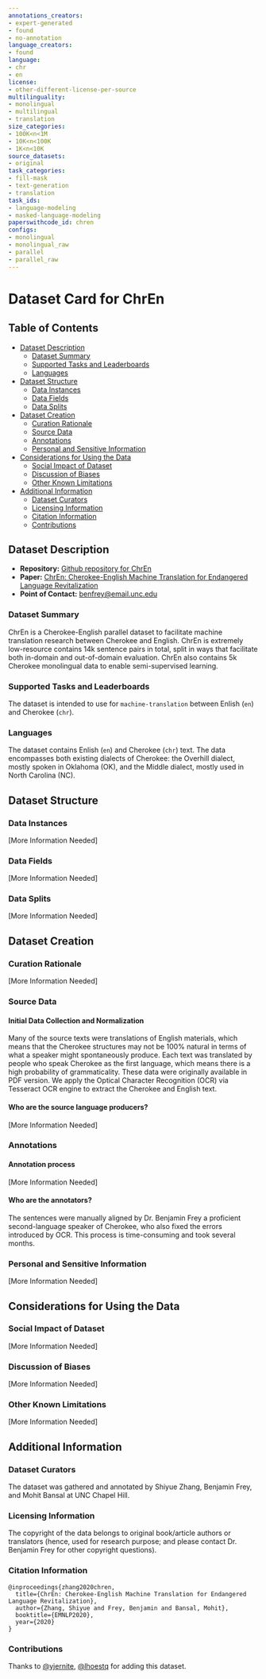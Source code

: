 ```yaml
---
annotations_creators:
- expert-generated
- found
- no-annotation
language_creators:
- found
language:
- chr
- en
license:
- other-different-license-per-source
multilinguality:
- monolingual
- multilingual
- translation
size_categories:
- 100K<n<1M
- 10K<n<100K
- 1K<n<10K
source_datasets:
- original
task_categories:
- fill-mask
- text-generation
- translation
task_ids:
- language-modeling
- masked-language-modeling
paperswithcode_id: chren
configs:
- monolingual
- monolingual_raw
- parallel
- parallel_raw
---
```


# Dataset Card for ChrEn

## Table of Contents
- [Dataset Description](#dataset-description)
  - [Dataset Summary](#dataset-summary)
  - [Supported Tasks and Leaderboards](#supported-tasks-and-leaderboards)
  - [Languages](#languages)
- [Dataset Structure](#dataset-structure)
  - [Data Instances](#data-instances)
  - [Data Fields](#data-fields)
  - [Data Splits](#data-splits)
- [Dataset Creation](#dataset-creation)
  - [Curation Rationale](#curation-rationale)
  - [Source Data](#source-data)
  - [Annotations](#annotations)
  - [Personal and Sensitive Information](#personal-and-sensitive-information)
- [Considerations for Using the Data](#considerations-for-using-the-data)
  - [Social Impact of Dataset](#social-impact-of-dataset)
  - [Discussion of Biases](#discussion-of-biases)
  - [Other Known Limitations](#other-known-limitations)
- [Additional Information](#additional-information)
  - [Dataset Curators](#dataset-curators)
  - [Licensing Information](#licensing-information)
  - [Citation Information](#citation-information)
  - [Contributions](#contributions)

## Dataset Description

- **Repository:** [Github repository for ChrEn](https://github.com/ZhangShiyue/ChrEn)
- **Paper:** [ChrEn: Cherokee-English Machine Translation for Endangered Language Revitalization](https://arxiv.org/abs/2010.04791)
- **Point of Contact:** [benfrey@email.unc.edu](benfrey@email.unc.edu)

### Dataset Summary

ChrEn is a Cherokee-English parallel dataset to facilitate machine translation research between Cherokee and English.
ChrEn is extremely low-resource contains 14k sentence pairs in total, split in ways that facilitate both in-domain and out-of-domain evaluation.
ChrEn also contains 5k Cherokee monolingual data to enable semi-supervised learning.

### Supported Tasks and Leaderboards

The dataset is intended to use for `machine-translation` between Enlish (`en`) and Cherokee (`chr`).

### Languages

The dataset contains Enlish (`en`) and Cherokee (`chr`) text. The data encompasses both existing dialects of Cherokee: the Overhill dialect, mostly spoken in Oklahoma (OK), and the Middle dialect, mostly used in North Carolina (NC).

## Dataset Structure

### Data Instances

[More Information Needed]

### Data Fields

[More Information Needed]

### Data Splits

[More Information Needed]

## Dataset Creation

### Curation Rationale

[More Information Needed]

### Source Data

#### Initial Data Collection and Normalization

Many of the source texts were translations of English materials, which means that the Cherokee structures may not be 100% natural in terms of what a speaker might spontaneously produce. Each text was translated by people who speak Cherokee as the first language, which means there is a high probability of grammaticality. These data were originally available in PDF version. We apply the Optical Character Recognition (OCR) via Tesseract OCR engine to extract the Cherokee and English text.

#### Who are the source language producers?

[More Information Needed]

### Annotations

#### Annotation process

[More Information Needed]

#### Who are the annotators?

The sentences were manually aligned by Dr. Benjamin Frey a proficient second-language speaker of Cherokee, who also fixed the errors introduced by OCR. This process is time-consuming and took several months.

### Personal and Sensitive Information

[More Information Needed]

## Considerations for Using the Data

### Social Impact of Dataset

[More Information Needed]

### Discussion of Biases

[More Information Needed]

### Other Known Limitations

[More Information Needed]

## Additional Information

### Dataset Curators

The dataset was gathered and annotated by Shiyue Zhang, Benjamin Frey, and Mohit Bansal at UNC Chapel Hill.

### Licensing Information

The copyright of the data belongs to original book/article authors or translators (hence, used for research purpose; and please contact Dr. Benjamin Frey for other copyright questions).

### Citation Information

```
@inproceedings{zhang2020chren,
  title={ChrEn: Cherokee-English Machine Translation for Endangered Language Revitalization},
  author={Zhang, Shiyue and Frey, Benjamin and Bansal, Mohit},
  booktitle={EMNLP2020},
  year={2020}
}
```

### Contributions

Thanks to [@yjernite](https://github.com/yjernite), [@lhoestq](https://github.com/lhoestq) for adding this dataset.
